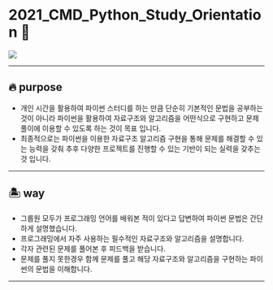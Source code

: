 # 2021_CMD_Python_Study_Orientation 🧭

<img src="https://img.shields.io/badge/python-3776AB?style=flat-square&logo=python&logoColor=white"/></a>

-------------
## 🔥 purpose
* 개인 시간을 활용하여 파이썬 스터디를 하는 만큼 단순히 기본적인 문법을 공부하는 것이 아니라 파이썬을 활용하여 자료구조와 알고리즘을 어떤식으로 구현하고 문제풀이에 이용할 수 있도록 하는 것이 목표 입니다.
* 최종적으로는 파이썬을 이용한 자료구조 알고리즘 구현을 통해 문제를 해결할 수 있는 능력을 갖춰 추후 다양한 프로젝트를 진행할 수 있는 기반이 되는 실력을 갖추는 것 입니다.

-------------
## 🏝️ way
* 그룹원 모두가 프로그래밍 언어를 배워본 적이 있다고 답변하여 파이썬 문법은 간단하게 설명했습니다.
* 프로그래밍에서 자주 사용하는 필수적인 자료구조와 알고리즘을 설명합니다.
* 각자 관련된 문제를 풀어본 후 피드백을 받습니다.
* 문제를 풀지 못한경우 함께 문제를 풀고 해당 자료구조와 알고리즘을 구현하는 파이썬의 문법을 이해합니다.
-------------
